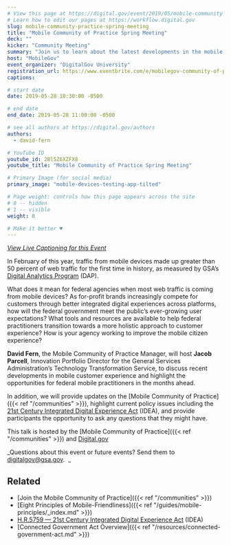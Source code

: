 ```yaml
---
# View this page at https://digital.gov/event/2019/05/mobile-community-practice-spring-meeting
# Learn how to edit our pages at https://workflow.digital.gov
slug: mobile-community-practice-spring-meeting
title: "Mobile Community of Practice Spring Meeting"
deck: ""
kicker: "Community Meeting"
summary: "Join us to learn about the latest developments in the mobile citizen experience. and discuss recent developments and highlight opportunities"
host: "MobileGov"
event_organizer: "DigitalGov University"
registration_url: https://www.eventbrite.com/e/mobilegov-community-of-practice-spring-meeting-registration-62013325526
captions:

# start date
date: 2019-05-28 10:30:00 -0500

# end date
end_date: 2019-05-28 11:00:00 -0500

# see all authors at https://digital.gov/authors
authors:
  - david-fern

# YouTube ID
youtube_id: 2Bl5Z6XZFX8
youtube_title: "Mobile Community of Practice Spring Meeting"

# Primary Image (for social media)
primary_image: "mobile-devices-testing-app-tilted"

# Page weight: controls how this page appears across the site
# 0 -- hidden
# 1 -- visible
weight: 0

# Make it better ♥
---
```


_[View Live Captioning for this Event](https://www.captionedtext.com/client/event.aspx?EventID=4040414&CustomerID=321)_

In February of this year, traffic from mobile devices made up greater than 50 percent of web traffic for the first time in history, as measured by GSA’s [Digital Analytics Program](https://analytics.usa.gov/) (DAP).

What does it mean for federal agencies when most web traffic is coming from mobile devices? As for-profit brands increasingly compete for customers through better integrated digital experiences across platforms, how will the federal government meet the public’s ever-growing user expectations? What tools and resources are available to help federal practitioners transition towards a more holistic approach to customer experience? How is your agency working to improve the mobile citizen experience?

**David Fern**, the Mobile Community of Practice Manager, will host **Jacob Parcell**, Innovation Portfolio Director for the General Services Administration’s Technology Transformation Service, to discuss recent developments in mobile customer experience and highlight the opportunities for federal mobile practitioners in the months ahead.   

In addition, we will provide updates on the [Mobile Community of Practice]({{< ref "/communities" >}}), highlight current policy issues including the [21st Century Integrated Digital Experience Act](https://www.congress.gov/bill/115th-congress/house-bill/5759/text) (IDEA), and provide participants the opportunity to ask any questions that they might have.

This talk is hosted by the [Mobile Community of Practice]({{< ref "/communities" >}}) and [Digital.gov](https://digital.gov)

_Questions about this event or future events? Send them to [digitalgov@gsa.gov](mailto:digitalgov@gsa.gov).  _


## Related

- [Join the Mobile Community of Practice]({{< ref "/communities" >}})
- [Eight Principles of Mobile-Friendliness]({{< ref "/guides/mobile-principles/_index.md" >}})
- [H.R.5759 — 21st Century Integrated Digital Experience Act](https://www.congress.gov/bill/115th-congress/house-bill/5759/text) (IDEA)
- [Connected Government Act Overview]({{< ref "/resources/connected-government-act.md" >}})
